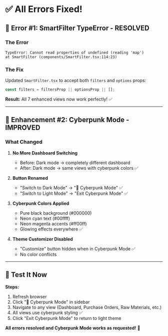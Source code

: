 # ✅ All Errors Fixed!

## 🐛 Error #1: SmartFilter TypeError - RESOLVED

### The Error
```
TypeError: Cannot read properties of undefined (reading 'map')
at SmartFilter (components/SmartFilter.tsx:114:23)
```

### The Fix
Updated `SmartFilter.tsx` to accept both `filters` and `options` props:

```typescript
const filters = filtersProp || optionsProp || [];
```

**Result:** All 7 enhanced views now work perfectly! ✅

---

## 🌆 Enhancement #2: Cyberpunk Mode - IMPROVED

### What Changed

1. **No More Dashboard Switching**
   - Before: Dark mode → completely different dashboard
   - After: Dark mode → same views with cyberpunk colors ✅

2. **Button Renamed**
   - "Switch to Dark Mode" → "🌆 Cyberpunk Mode" ✅
   - "Switch to Light Mode" → "Exit Cyberpunk Mode" ✅

3. **Cyberpunk Colors Applied**
   - Pure black background (#000000)
   - Neon cyan text (#00ffff)
   - Neon magenta accents (#ff00ff)
   - Glowing effects everywhere ✅

4. **Theme Customizer Disabled**
   - "Customize" button hidden when in Cyberpunk Mode ✅
   - No color conflicts

---

## 🚀 Test It Now

**Steps:**
1. Refresh browser
2. Click "🌆 Cyberpunk Mode" in sidebar
3. Navigate to any view (Dashboard, Purchase Orders, Raw Materials, etc.)
4. All views use cyberpunk styling ✅
5. Click "Exit Cyberpunk Mode" to return to light theme

**All errors resolved and Cyberpunk Mode works as requested!** 🎉
